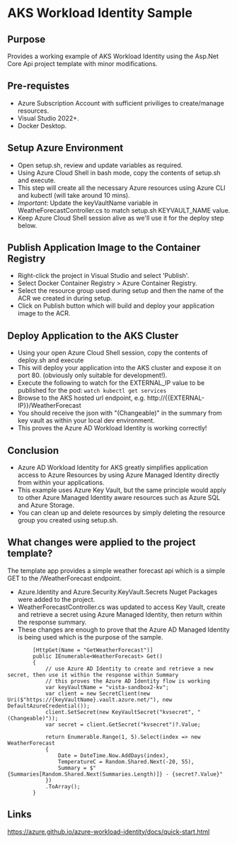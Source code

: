 # AKS Workload Identity Sample

## Purpose
Provides a working example of AKS Workload Identity using the Asp.Net Core Api project template with minor modifications. 

## Pre-requistes
- Azure Subscription Account with sufficient priviliges to create/manage resources.
- Visual Studio 2022+.
- Docker Desktop.

## Setup Azure Environment
- Open setup.sh, review and update variables as required.
- Using Azure Cloud Shell in bash mode, copy the contents of setup.sh and execute.
- This step will create all the necessary Azure resources using Azure CLI and kubectl (will take around 10 mins).
- *Important*: Update the keyVaultName variable in WeatheForecastController.cs to match setup.sh KEYVAULT_NAME value.
- Keep Azure Cloud Shell session alive as we'll use it for the deploy step below.

## Publish Application Image to the Container Registry
- Right-click the project in Visual Studio and select 'Publish'.
- Select Docker Container Registry > Azure Container Registry.
- Select the resource group used during setup and then the name of the ACR we created in during setup.
- Click on Publish button which will build and deploy your application image to the ACR.

## Deploy Application to the AKS Cluster
- Using your open Azure Cloud Shell session, copy the contents of deploy.sh and execute
- This will deploy your application into the AKS cluster and expose it on port 80. (obviously only suitable for development!).
- Execute the following to watch for the EXTERNAL_IP value to be published for the pod: ```watch kubectl get services```
- Browse to the AKS hosted url endpoint, e.g. http://{{EXTERNAL-IP}}/WeatherForecast 
- You should receive the json with "(Changeable)" in the summary from key vault as within your local dev environment.
- This proves the Azure AD Workload Identity is working correctly!

## Conclusion
- Azure AD Workload Identity for AKS greatly simplifies application access to Azure Resources by using Azure Managed Identity directly from within your applications. 
- This example uses Azure Key Vault, but the same principle would apply to other Azure Managed Identity aware resources such as Azure SQL and Azure Storage.
- You can clean up and delete resources by simply deleting the resource group you created using setup.sh.

## What changes were applied to the project template?
The template app provides a simple weather forecast api which is a simple GET to the /WeatherForecast endpoint. 

- Azure.Identity and Azure.Security.KeyVault.Secrets Nuget Packages were added to the project.
- WeatherForecastController.cs was updated to access Key Vault, create and retrieve a secret using Azure Managed Identity, then return within the response summary.
- These changes are enough to prove that the Azure AD Managed Identity is being used which is the purpose of the sample.

```
        [HttpGet(Name = "GetWeatherForecast")]
        public IEnumerable<WeatherForecast> Get()
        {
            // use Azure AD Identity to create and retrieve a new secret, then use it within the response within Summary
            // this proves the Azure AD Identity flow is working 
            var keyVaultName = "vista-sandbox2-kv";
            var client = new SecretClient(new Uri($"https://{keyVaultName}.vault.azure.net/"), new DefaultAzureCredential());
            client.SetSecret(new KeyVaultSecret("kvsecret", "(Changeable)"));
            var secret = client.GetSecret("kvsecret")?.Value;

            return Enumerable.Range(1, 5).Select(index => new WeatherForecast
            {
                Date = DateTime.Now.AddDays(index),
                TemperatureC = Random.Shared.Next(-20, 55),
                Summary = $"{Summaries[Random.Shared.Next(Summaries.Length)]} - {secret?.Value}"
            })
            .ToArray();
        }

```

## Links
https://azure.github.io/azure-workload-identity/docs/quick-start.html